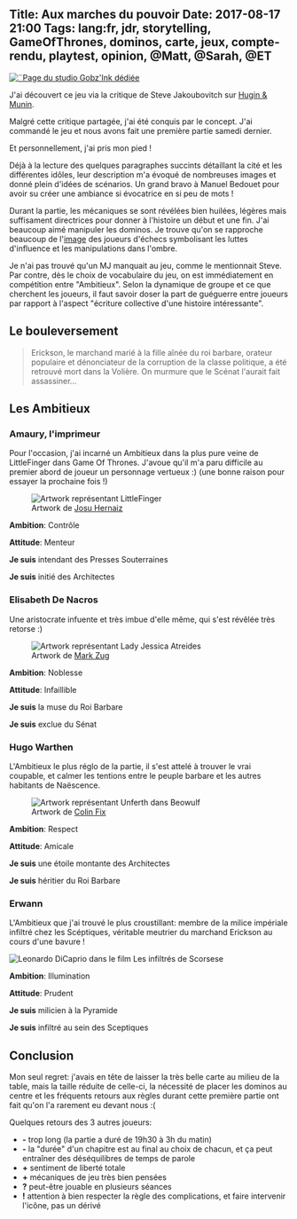 Title: Aux marches du pouvoir
Date: 2017-08-17 21:00
Tags: lang:fr, jdr, storytelling, GameOfThrones, dominos, carte, jeux, compte-rendu, playtest, opinion, @Matt, @Sarah, @ET
---

[![¨Page du studio Gobz'Ink dédiée](images/2017/08/AuxMarchesDuPouvoir.png)](http://www.shamzam.net/blog/nos-jeux-de-roles/aux-marches-du-pouvoir/)

J'ai découvert ce jeu via la critique de Steve Jakoubovitch sur [Hugin & Munin](http://hu-mu.blogspot.fr/2017/07/aux-marches-du-pouvoir.html).

Malgré cette critique partagée, j'ai été conquis par le concept. J'ai commandé le jeu et nous avons fait une première partie samedi dernier.

Et personnellement, j'ai pris mon pied !

Déjà à la lecture des quelques paragraphes succints détaillant la cité et les différentes idôles,
leur description m'a évoqué de nombreuses images et donné plein d'idées de scénarios.
Un grand bravo à Manuel Bedouet pour avoir su créer une ambiance si évocatrice en si peu de mots !

Durant la partie, les mécaniques se sont révélées bien huilées, légères mais suffisament directrices pour donner à l'histoire un début et une fin.
J'ai beaucoup aimé manipuler les dominos. Je trouve qu'on se rapproche beaucoup de l'[image](http://tvtropes.org/pmwiki/pmwiki.php/Main/TheChessmaster)
des joueurs d'échecs symbolisant les luttes d'influence et les manipulations dans l'ombre.

Je n'ai pas trouvé qu'un MJ manquait au jeu, comme le mentionnait Steve.
Par contre, dès le choix de vocabulaire du jeu, on est immédiatement en compétition entre "Ambitieux".
Selon la dynamique de groupe et ce que cherchent les joueurs, il faut savoir doser la part de guéguerre entre joueurs
par rapport à l'aspect "écriture collective d'une histoire intéressante".

## Le bouleversement

> Erickson, le marchand marié à la fille aînée du roi barbare, orateur populaire et dénonciateur de la corruption de la classe politique,
> a été retrouvé mort dans la Volière. On murmure que le Scénat l'aurait fait assassiner...

## Les Ambitieux

### Amaury, l'imprimeur

Pour l'occasion, j'ai incarné un Ambitieux dans la plus pure veine de LittleFinger dans Game Of Thrones.
J'avoue qu'il m'a paru difficile au premier abord de joueur un personnage vertueux :)
(une bonne raison pour essayer la prochaine fois !)

<figure>
    <img alt="Artwork représentant LittleFinger" src="images/2017/08/LittleFinger.jpg">
    <figcaption>Artwork de <a href="http://josuoh.cl/post/80332450316">Josu Hernaiz</a></figcaption>
</figure>

**Ambition**: Contrôle

**Attitude**: Menteur

**Je suis** intendant des Presses Souterraines

**Je suis** initié des Architectes

### Elisabeth De Nacros

Une aristocrate infuente et très imbue d'elle même, qui s'est révêlée très retorse :)

<figure>
    <img alt="Artwork représentant Lady Jessica Atreides" src="images/2017/08/LadyJessicaAtreides.jpg">
    <figcaption>Artwork de <a href="http://markzug.com/dune/dune-the-card-game/5425994">Mark Zug</a></figcaption>
</figure>

**Ambition**: Noblesse

**Attitude**: Infaillible

**Je suis** la muse du Roi Barbare

**Je suis** exclue du Sénat

### Hugo Warthen

L'Ambitieux le plus réglo de la partie, il s'est attelé à trouver le vrai coupable,
et calmer les tentions entre le peuple barbare et les autres habitants de Naëscence.

<figure>
    <img alt="Artwork représentant Unferth dans Beowulf" src="images/2017/08/BeowulfUnferth.jpg">
    <figcaption>Artwork de <a href="http://colinfix.blogspot.fr/2007/11/i-am-beowulf.html">Colin Fix</a></figcaption>
</figure>

**Ambition**: Respect

**Attitude**: Amicale

**Je suis** une étoile montante des Architectes

**Je suis** héritier du Roi Barbare

### Erwann

L'Ambitieux que j'ai trouvé le plus croustillant: membre de la milice impériale infiltré chez les Scéptiques,
véritable meutrier du marchand Erickson au cours d'une bavure !

<img alt="Leonardo DiCaprio dans le film Les infiltrés de Scorsese" src="images/2017/08/TheDeparted.jpg" title="Oui, Infernal Affairs était mieux">

**Ambition**: Illumination

**Attitude**: Prudent

**Je suis** milicien à la Pyramide

**Je suis** infiltré au sein des Sceptiques

## Conclusion

Mon seul regret: j'avais en tête de laisser la très belle carte au milieu de la table,
mais la taille réduite de celle-ci, la nécessité de placer les dominos au centre et les fréquents retours aux règles durant cette première partie
ont fait qu'on l'a rarement eu devant nous :(


Quelques retours des 3 autres joueurs:

- **-** trop long (la partie a duré de 19h30 à 3h du matin)
- **-** la "durée" d'un chapitre est au final au choix de chacun, et ça peut entraîner des déséquilibres de temps de parole
- **+** sentiment de liberté totale
- **+** mécaniques de jeu très bien pensées
- **?** peut-être jouable en plusieurs séances
- **!** attention à bien respecter la règle des complications, et faire intervenir l'icône, pas un dérivé


<style>
article img { display: block; margin: 0 auto; }
article figcaption { text-align: center; }
</style>